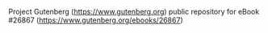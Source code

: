 Project Gutenberg (https://www.gutenberg.org) public repository for eBook #26867 (https://www.gutenberg.org/ebooks/26867)
